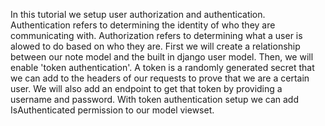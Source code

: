 In this tutorial we setup user authorization and authentication. Authentication
refers to determining the identity of who they are communicating with. Authorization
refers to determining what a user is alowed to do based on who they are. First we
will create a relationship between our note model and the built in django user model.
Then, we will enable 'token authentication'. A token is a randomly generated secret
that we can add to the headers of our requests to prove that we are a certain user.
We will also add an endpoint to get that token by providing a username and password.
With token authentication setup we can add IsAuthenticated permission to our model
viewset.
